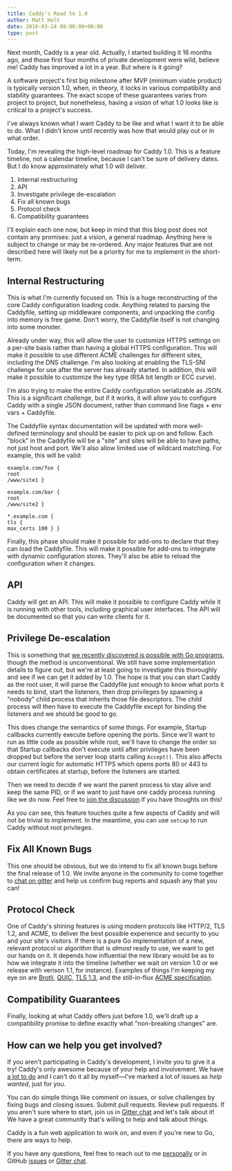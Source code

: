 ```yaml
---
title: Caddy's Road to 1.0
author: Matt Holt
date: 2016-03-24 08:00:00+00:00
type: post
---
```


Next month, Caddy is a year old. Actually, I started building it 16 months ago, and those first four months of private development were wild, believe me! Caddy has improved a lot in a year. But where is it going?

A software project's first big milestone after MVP (minimum viable product) is typically version 1.0, when, in theory, it locks in various compatibility and stability guarantees. The exact scope of these guarantees varies from project to project, but nonetheless, having a vision of what 1.0 looks like is critical to a project's success.

I've always known what I want Caddy to be like and what I want it to be able to do. What I didn't know until recently was how that would play out or in what order.

Today, I'm revealing the high-level roadmap for Caddy 1.0. This is a feature timeline, not a calendar timeline, because I can't be sure of delivery dates. But I do know approximately what 1.0 will deliver.

1. Internal restructuring
2. API
3. Investigate privilege de-escalation
4. Fix all known bugs
5. Protocol check
6. Compatibility guarantees

I'll explain each one now, but keep in mind that this blog post does not contain any promises: just a vision, a general roadmap. Anything here is subject to change or may be re-ordered. Any major features that are not described here will likely not be a priority for me to implement in the short-term.


## Internal Restructuring

This is what I'm currently focused on. This is a huge reconstructing of the core Caddy configuration loading code. Anything related to parsing the Caddyfile, setting up middleware components, and unpacking the config into memory is free game. Don't worry, the Caddyfile itself is not changing into some monster.

Already under way, this will allow the user to customize HTTPS settings on a per-site basis rather than having a global HTTPS configuration. This will make it possible to use different ACME challenges for different sites, including the DNS challenge. I'm also looking at enabling the TLS-SNI challenge for use after the server has already started. In addition, this will make it possible to customize the key type (RSA bit length or ECC curve).

I'm also trying to make the entire Caddy configuration serializable as JSON. This is a significant challenge, but if it works, it will allow you to configure Caddy with a single JSON document, rather than command line flags + env vars + Caddyfile.

The Caddyfile syntax documentation will be updated with more well-defined terminology and should be easier to pick up on and follow. Each "block" in the Caddyfile will be a "site" and sites will be able to have paths, not just host and port. We'll also allow limited use of wildcard matching. For example, this will be valid:

<code class="block"><span class="hl-vhost">example.com/foo</span> {
	<span class="hl-directive">root</span> <span class="hl-arg">/www/site1</span>
}<br>
<span class="hl-vhost">example.com/bar</span> {
	<span class="hl-directive">root</span> <span class="hl-arg">/www/site2</span>
}<br>
<span class="hl-vhost">*.example.com</span> {
	<span class="hl-directive">tls</span> {
		<span class="hl-subdirective">max_certs</span> 100
	}
}</code>

Finally, this phase should make it possible for add-ons to declare that they can load the Caddyfile. This will make it possible for add-ons to integrate with dynamic configuration stores. They'll also be able to reload the configuration when it changes.


## API

Caddy will get an API. This will make it possible to configure Caddy while it is running with other tools, including graphical user interfaces. The API will be documented so that you can write clients for it.


## Privilege De-escalation

This is something that [we recently discovered is possible with Go programs](https://github.com/mholt/caddy/issues/528), though the method is unconventional. We still have some implementation details to figure out, but we're at least going to investigate this thoroughly and see if we can get it added by 1.0. The hope is that you can start Caddy as the root user, it will parse the Caddyfile just enough to know what ports it needs to bind, start the listeners, then drop privileges by spawning a "nobody" child process that inherits those file descriptors. The child process will then have to execute the Caddyfile except for binding the listeners and we should be good to go.

This does change the semantics of some things. For example, Startup callbacks currently execute before opening the ports. Since we'll want to run as little code as possible while root, we'll have to change the order so that Startup callbacks don't execute until after privileges have been dropped but before the server loop starts calling `Accept()`. This also affects our current logic for automatic HTTPS which opens ports 80 or 443 to obtain certificates at startup, before the listeners are started.

Then we need to decide if we want the parent process to stay alive and keep the same PID, or if we want to just have one caddy process running like we do now. Feel free to [join the discussion](https://github.com/mholt/caddy/issues/528) if you have thoughts on this!

As you can see, this feature touches quite a few aspects of Caddy and will not be trivial to implement. In the meantime, you can use `setcap` to run Caddy without root privileges.


## Fix All Known Bugs

This one should be obvious, but we do intend to fix all known bugs before the final release of 1.0. We invite anyone in the community to come together to [chat on gitter](https://gitter.im/mholt/caddy) and help us confirm bug reports and squash any that you can!


## Protocol Check

One of Caddy's shining features is using modern protocols like HTTP/2, TLS 1.2, and ACME, to deliver the best possible experience and security to you and your site's visitors. If there is a pure Go implementation of a new, relevant protocol or algorithm that is *almost* ready to use, we want to get our hands on it. It depends how influential the new library would be as to how we integrate it into the timeline (whether we wait on version 1.0 or we release with verison 1.1, for instance). Examples of things I'm keeping my eye on are [Brotli](https://github.com/mholt/caddy/issues/525), [QUIC](https://github.com/mholt/caddy/issues/47), [TLS 1.3](https://twitter.com/grittygrease/status/705929028142673924), and the still-in-flux [ACME specification](https://github.com/ietf-wg-acme/acme).


## Compatibility Guarantees

Finally, looking at what Caddy offers just before 1.0, we'll draft up a compatibility promise to define exactly what "non-breaking changes" are.


## How can we help you get involved?

If you aren't participating in Caddy's development, I invite you to give it a try! Caddy's only awesome because of your help and involvement. We have [a lot to do](https://github.com/mholt/caddy/issues) and I can't do it all by myself&mdash;I've marked a lot of issues as *help wanted*, just for you.

You can do simple things like comment on issues, or solve challenges by fixing bugs and closing issues. Submit pull requests. Review pull requests. If you aren't sure where to start, join us in [Gitter chat](https://gitter.im/mholt/caddy) and let's talk about it! We have a great community that's willing to help and talk about things.

Caddy is a fun web application to work on, and even if you're new to Go, there are ways to help.

If you have any questions, feel free to reach out to me [personally](https://matt.chat) or in GitHub [issues](https://github.com/mholt/caddy/issues) or [Gitter chat](https://gitter.im/mholt/caddy).

